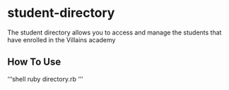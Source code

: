 # student-directory
The student directory allows you to access and manage the students that have enrolled in the Villains academy

## How To Use
‘‘‘shell
ruby directory.rb
‘‘‘